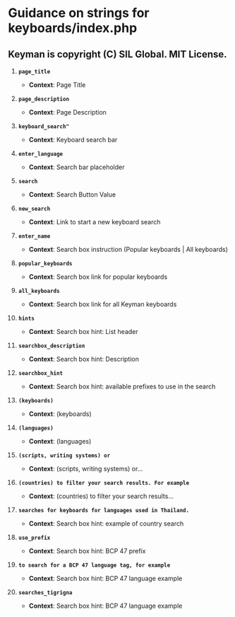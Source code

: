 # Guidance on strings for keyboards/index.php

## Keyman is copyright (C) SIL Global. MIT License.

1. **`page_title`**
    - **Context**: Page Title

2. **`page_description`**
    - **Context**: Page Description

3. **`keyboard_search"`**
    - **Context**: Keyboard search bar
  
4. **`enter_language`**
    - **Context**: Search bar placeholder
  
5. **`search`**
    - **Context**: Search Button Value
  
6. **`new_search`**
    - **Context**: Link to start a new keyboard search
  
7. **`enter_name`**
    - **Context**: Search box instruction (Popular keyboards | All keyboards)
  
8. **`popular_keyboards`**
    - **Context**: Search box link for popular keyboards
  
9. **`all_keyboards`**
    - **Context**: Search box link for all Keyman keyboards
  
10. **`hints`**
    - **Context**: Search box hint: List header
  
11. **`searchbox_description`**
    - **Context**: Search box hint: Description
  
12. **`searchbox_hint`**
    - **Context**: Search box hint: available prefixes to use in the search
  
13. **`(keyboards)`**
    - **Context**: (keyboards)
  
14. **`(languages)`**
    - **Context**: (languages)
  
15. **`(scripts, writing systems) or`**
    - **Context**: (scripts, writing systems) or...
  
16. **`(countries) to filter your search results. For example`**
    - **Context**: (countries) to filter your search results...
  
17. **`searches for keyboards for languages used in Thailand.`**
    - **Context**: Search box hint: example of country search
  
18. **`use_prefix`**
    - **Context**: Search box hint: BCP 47 prefix
  
19. **`to search for a BCP 47 language tag, for example`**
    - **Context**: Search box hint: BCP 47 language example
  
20. **`searches_tigrigna`**
    - **Context**: Search box hint: BCP 47 language example
